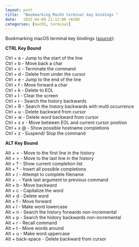 ```yaml
---
layout: post
title:  "Bookmarking MacOS terminal key bindings "
date:   2025-04-09 21:12:00 +0200
categories: [macOS, terminal]
---
```

Bookmarking macOS terminal key bindings ([source](https://superuser.com/a/362115)):

**CTRL Key Bound**

Ctrl + a - Jump to the start of the line<br>
Ctrl + b - Move back a char<br>
Ctrl + c - Terminate the command<br>
Ctrl + d - Delete from under the cursor<br>
Ctrl + e - Jump to the end of the line<br>
Ctrl + f - Move forward a char<br>
Ctrl + k - Delete to EOL<br>
Ctrl + l - Clear the screen<br>
Ctrl + r - Search the history backwards<br>
Ctrl + R - Search the history backwards with multi occurrence<br>
Ctrl + u - Delete backward from cursor<br>
Ctrl + w - Delete word backward from cursor<br>
Ctrl + x x - Move between EOL and current cursor position<br>
Ctrl + x @ - Show possible hostname completions<br>
Ctrl + z - Suspend/ Stop the command

**ALT Key Bound**

Alt + < - Move to the first line in the history<br>
Alt + > - Move to the last line in the history<br>
Alt + ? - Show current completion list<br>
Alt + * - Insert all possible completions<br>
Alt + / - Attempt to complete filename<br>
Alt + . - Yank last argument to previous command<br>
Alt + b - Move backward<br>
Alt + c - Capitalize the word<br>
Alt + d - Delete word<br>
Alt + f - Move forward<br>
Alt + l - Make word lowercase<br>
Alt + n - Search the history forwards non-incremental<br>
Alt + p - Search the history backwards non-incremental<br>
Alt + r - Recall command<br>
Alt + t - Move words around<br>
Alt + u - Make word uppercase<br>
Alt + back-space - Delete backward from cursor<br>
